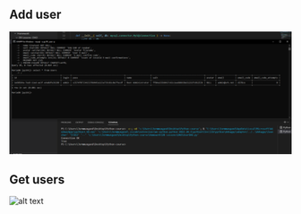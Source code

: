 ## Add user
![alt text](https://github.com/JormmungandM/Python-course/blob/main/Homework/DB%20Lessons/DAO%20-%20add_user()/add%20user.png)
## Get users
![alt text](https://github.com/JormmungandM/Python-course/blob/main/Homework/DB%20Lessons/DAO%20-%20add_user()/get_users.png)
